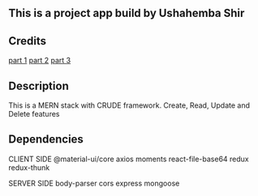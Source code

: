## This is a project app build by Ushahemba Shir

## Credits

[part 1](https://www.youtube.com/watch?v=ngc9gnGgUdA) 
[part 2](https://www.youtube.com/watch?v=aibtHnbeuio) 
[part 3](https://www.youtube.com/watch?v=LKlO8vLvUao)


## Description
This is a MERN stack with CRUDE framework. Create, Read, Update and Delete features


## Dependencies

CLIENT SIDE
 @material-ui/core
 axios
 moments
 react-file-base64
 redux
 redux-thunk

SERVER SIDE
  body-parser
  cors
  express
  mongoose
 